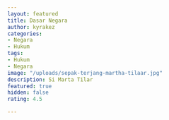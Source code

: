 ```yaml
---
layout: featured
title: Dasar Negara
author: kyrakez
categories:
- Negara
- Hukum
tags:
- Hukum
- Negara
image: "/uploads/sepak-terjang-martha-tilaar.jpg"
description: Si Marta Tilar
featured: true
hidden: false
rating: 4.5

---
```

